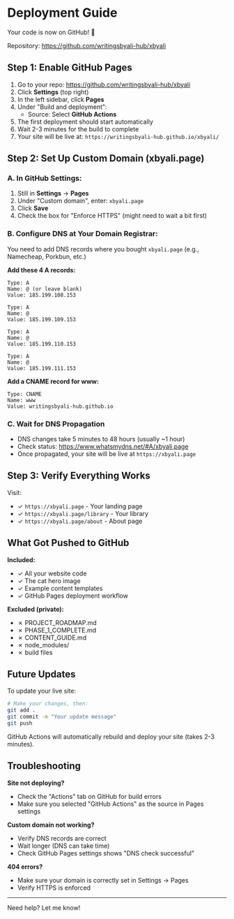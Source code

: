 # Deployment Guide

Your code is now on GitHub! 🎉

Repository: https://github.com/writingsbyali-hub/xbyali

## Step 1: Enable GitHub Pages

1. Go to your repo: https://github.com/writingsbyali-hub/xbyali
2. Click **Settings** (top right)
3. In the left sidebar, click **Pages**
4. Under "Build and deployment":
   - Source: Select **GitHub Actions**
5. The first deployment should start automatically
6. Wait 2-3 minutes for the build to complete
7. Your site will be live at: `https://writingsbyali-hub.github.io/xbyali/`

## Step 2: Set Up Custom Domain (xbyali.page)

### A. In GitHub Settings:

1. Still in **Settings** → **Pages**
2. Under "Custom domain", enter: `xbyali.page`
3. Click **Save**
4. Check the box for "Enforce HTTPS" (might need to wait a bit first)

### B. Configure DNS at Your Domain Registrar:

You need to add DNS records where you bought `xbyali.page` (e.g., Namecheap, Porkbun, etc.)

**Add these 4 A records:**
```
Type: A
Name: @ (or leave blank)
Value: 185.199.108.153

Type: A
Name: @
Value: 185.199.109.153

Type: A
Name: @
Value: 185.199.110.153

Type: A
Name: @
Value: 185.199.111.153
```

**Add a CNAME record for www:**
```
Type: CNAME
Name: www
Value: writingsbyali-hub.github.io
```

### C. Wait for DNS Propagation

- DNS changes take 5 minutes to 48 hours (usually ~1 hour)
- Check status: https://www.whatsmydns.net/#A/xbyali.page
- Once propagated, your site will be live at `https://xbyali.page`

## Step 3: Verify Everything Works

Visit:
- ✓ `https://xbyali.page` - Your landing page
- ✓ `https://xbyali.page/library` - Your library
- ✓ `https://xbyali.page/about` - About page

## What Got Pushed to GitHub

**Included:**
- ✓ All your website code
- ✓ The cat hero image
- ✓ Example content templates
- ✓ GitHub Pages deployment workflow

**Excluded (private):**
- ✗ PROJECT_ROADMAP.md
- ✗ PHASE_1_COMPLETE.md
- ✗ CONTENT_GUIDE.md
- ✗ node_modules/
- ✗ build files

## Future Updates

To update your live site:

```bash
# Make your changes, then:
git add .
git commit -m "Your update message"
git push
```

GitHub Actions will automatically rebuild and deploy your site (takes 2-3 minutes).

## Troubleshooting

**Site not deploying?**
- Check the "Actions" tab on GitHub for build errors
- Make sure you selected "GitHub Actions" as the source in Pages settings

**Custom domain not working?**
- Verify DNS records are correct
- Wait longer (DNS can take time)
- Check GitHub Pages settings shows "DNS check successful"

**404 errors?**
- Make sure your domain is correctly set in Settings → Pages
- Verify HTTPS is enforced

---

Need help? Let me know!

